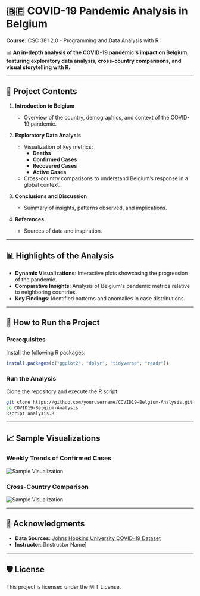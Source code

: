 
# 🇧🇪 COVID-19 Pandemic Analysis in Belgium  
**Course:** CSC 381 2.0 - Programming and Data Analysis with R  

📊 **An in-depth analysis of the COVID-19 pandemic's impact on Belgium, featuring exploratory data analysis, cross-country comparisons, and visual storytelling with R.**

---

## 📂 **Project Contents**  

1. **Introduction to Belgium**  
   - Overview of the country, demographics, and context of the COVID-19 pandemic.  

2. **Exploratory Data Analysis**  
   - Visualization of key metrics:  
     - **Deaths**  
     - **Confirmed Cases**  
     - **Recovered Cases**  
     - **Active Cases**  
   - Cross-country comparisons to understand Belgium’s response in a global context.  

3. **Conclusions and Discussion**  
   - Summary of insights, patterns observed, and implications.  

4. **References**  
   - Sources of data and inspiration.  

---

## 📊 **Highlights of the Analysis**  
- **Dynamic Visualizations**: Interactive plots showcasing the progression of the pandemic.  
- **Comparative Insights**: Analysis of Belgium's pandemic metrics relative to neighboring countries.  
- **Key Findings**: Identified patterns and anomalies in case distributions.  

---

## 🚀 **How to Run the Project**  

### Prerequisites  
Install the following R packages:  
```R
install.packages(c("ggplot2", "dplyr", "tidyverse", "readr"))
```

### Run the Analysis  
Clone the repository and execute the R script:  
```bash
git clone https://github.com/yourusername/COVID19-Belgium-Analysis.git
cd COVID19-Belgium-Analysis
Rscript analysis.R
```  

---

## 📈 **Sample Visualizations**  
### Weekly Trends of Confirmed Cases  
![Sample Visualization](link-to-image-placeholder)  

### Cross-Country Comparison  
![Sample Visualization](link-to-image-placeholder)  

---

## 📜 **Acknowledgments**  
- **Data Sources**: [Johns Hopkins University COVID-19 Dataset](https://github.com/CSSEGISandData/COVID-19)  
- **Instructor**: [Instructor Name]  

---

## 🛡️ **License**  
This project is licensed under the MIT License.  
